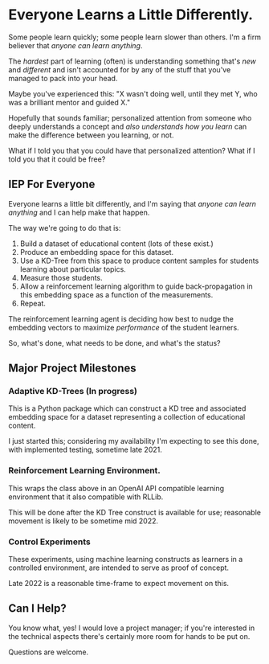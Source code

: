 # Everyone Learns a Little Differently.

Some people learn quickly; some people learn slower than others. I'm a firm believer that *anyone can learn anything*.

The *hardest* part of learning (often) is understanding something that's *new* and *different* and isn't accounted for by any of the stuff that you've managed to pack into your head.

Maybe you've experienced this: "X wasn't doing well, until they met Y, who was a brilliant mentor and guided X."

Hopefully that sounds familiar; personalized attention from someone who deeply understands a concept and *also understands how you learn* can make the difference between you learning, or not.

What if I told you that you could have that personalized attention? What if I told you that it could be free?

## IEP For Everyone

Everyone learns a little bit differently, and I'm saying that *anyone can learn anything* and I can help make that happen.

The way we're going to do that is:

1. Build a dataset of educational content (lots of these exist.)
2. Produce an embedding space for this dataset.
3. Use a KD-Tree from this space to produce content samples for students learning about particular topics.
4. Measure those students.
5. Allow a reinforcement learning algorithm to guide back-propagation in this embedding space as a function of the measurements.
6. Repeat.

The reinforcement learning agent is deciding how best to nudge the embedding vectors to maximize *performance* of the student learners.

So, what's done, what needs to be done, and what's the status?

## Major Project Milestones

### Adaptive KD-Trees (In progress)

This is a Python package which can construct a KD tree and associated embedding space for a dataset representing a collection of educational content.

I just started this; considering my availability I'm expecting to see this done, with implemented testing, sometime late 2021.

### Reinforcement Learning Environment.

This wraps the class above in an OpenAI API compatible learning environment that it also compatible with RLLib.

This will be done after the KD Tree construct is available for use; reasonable movement is likely to be sometime mid 2022.

### Control Experiments

These experiments, using machine learning constructs as learners in a controlled environment, are intended to serve as proof of concept.

Late 2022 is a reasonable time-frame to expect movement on this.

## Can I Help?

You know what, yes! I would love a project manager; if you're interested in the technical aspects there's certainly more room for hands to be put on.

Questions are welcome.
